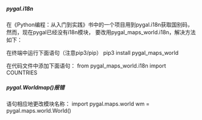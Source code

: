 
##### pygal.i18n
在《Python编程：从入门到实践》书中的一个项目用到pygal.i18n获取国别码，然而，现在pygal已经没有i18n模块，
要改用pygal_maps_world.i18n，解决方法如下：

在终端中运行下面语句（注意pip3/pip）
pip3 install pygal_maps_world

在代码文件中添加下面语句：
from pygal_maps_world.i18n import COUNTRIES

##### pygal.Worldmap()报错
语句相应地更改模块名称：
import pygal.maps.world
wm = pygal.maps.world.World()
